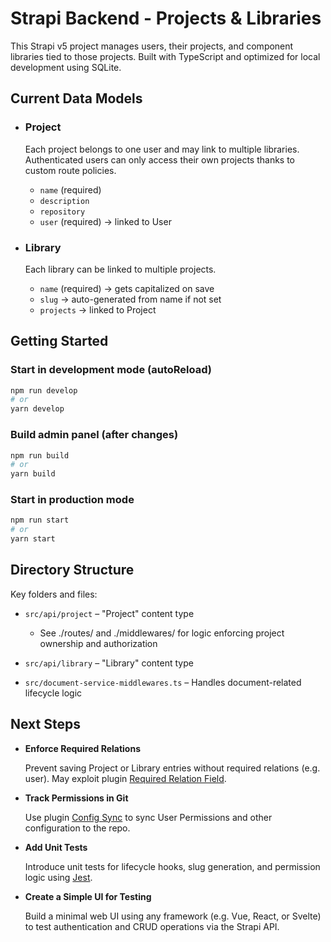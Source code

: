 # Strapi Backend - Projects & Libraries

This Strapi v5 project manages users, their projects, and component libraries tied to those projects. Built with TypeScript and optimized for local development using SQLite.

## Current Data Models

- ### Project

  Each project belongs to one user and may link to multiple libraries. Authenticated users can only access their own projects thanks to custom route policies.

  - `name` (required)
  - `description`
  - `repository`
  - `user` (required) → linked to User

- ### Library
  Each library can be linked to multiple projects.
  - `name` (required) → gets capitalized on save
  - `slug` → auto-generated from name if not set
  - `projects` → linked to Project

## Getting Started

### Start in development mode (autoReload)

```bash
npm run develop
# or
yarn develop
```

### Build admin panel (after changes)

```bash
npm run build
# or
yarn build
```

### Start in production mode

```bash
npm run start
# or
yarn start
```

## Directory Structure

Key folders and files:

- `src/api/project` – "Project" content type

  - See ./routes/ and ./middlewares/ for logic enforcing project ownership and authorization

- `src/api/library` – "Library" content type

- `src/document-service-middlewares.ts` – Handles document-related lifecycle logic

## Next Steps

- **Enforce Required Relations**

  Prevent saving Project or Library entries without required relations (e.g. user). May exploit plugin [Required Relation Field](https://market.strapi.io/plugins/strapi-plugin-required-relation-field).

- **Track Permissions in Git**

  Use plugin [Config Sync](https://market.strapi.io/plugins/strapi-plugin-config-sync) to sync User Permissions and other configuration to the repo.

- **Add Unit Tests**

  Introduce unit tests for lifecycle hooks, slug generation, and permission logic using [Jest](https://jestjs.io/).

- **Create a Simple UI for Testing**

  Build a minimal web UI using any framework (e.g. Vue, React, or Svelte) to test authentication and CRUD operations via the Strapi API.
